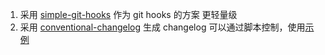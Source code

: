 1. 采用 [simple-git-hooks](https://github.com/toplenboren/simple-git-hooks) 作为 git hooks 的方案 更轻量级
2. 采用 [conventional-changelog](https://github.com/conventional-changelog/conventional-changelog/tree/master/packages/conventional-changelog) 生成 changelog 可以通过脚本控制，使用[示例](https://github.com/vuejs/core/blob/main/scripts/release.js)
